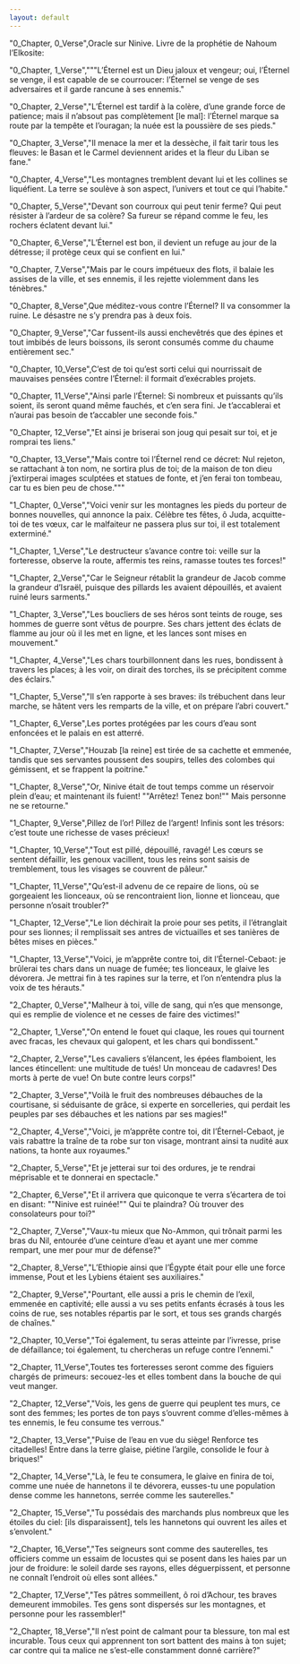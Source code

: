 ```yaml
---
layout: default
---
```



"0_Chapter, 0_Verse",Oracle sur Ninive. Livre de la prophétie de Nahoum l’Elkosite:

"0_Chapter, 1_Verse","""L’Éternel est un Dieu jaloux et vengeur; oui, l’Éternel se venge, il est capable de se courroucer: l’Éternel se venge de ses adversaires et il garde rancune à ses ennemis."

"0_Chapter, 2_Verse","L’Éternel est tardif à la colère, d’une grande force de patience; mais il n’absout pas complètement [le mal]: l’Éternel marque sa route par la tempête et l’ouragan; la nuée est la poussière de ses pieds."

"0_Chapter, 3_Verse","Il menace la mer et la dessèche, il fait tarir tous les fleuves: le Basan et le Carmel deviennent arides et la fleur du Liban se fane."

"0_Chapter, 4_Verse","Les montagnes tremblent devant lui et les collines se liquéfient. La terre se soulève à son aspect, l’univers et tout ce qui l’habite."

"0_Chapter, 5_Verse","Devant son courroux qui peut tenir ferme? Qui peut résister à l’ardeur de sa colère? Sa fureur se répand comme le feu, les rochers éclatent devant lui."

"0_Chapter, 6_Verse","L’Éternel est bon, il devient un refuge au jour de la détresse; il protège ceux qui se confient en lui."

"0_Chapter, 7_Verse","Mais par le cours impétueux des flots, il balaie les assises de la ville, et ses ennemis, il les rejette violemment dans les ténèbres."

"0_Chapter, 8_Verse",Que méditez-vous contre l’Éternel? Il va consommer la ruine. Le désastre ne s’y prendra pas à deux fois.

"0_Chapter, 9_Verse","Car fussent-ils aussi enchevêtrés que des épines et tout imbibés de leurs boissons, ils seront consumés comme du chaume entièrement sec."

"0_Chapter, 10_Verse",C’est de toi qu’est sorti celui qui nourrissait de mauvaises pensées contre l’Éternel: il formait d’exécrables projets.

"0_Chapter, 11_Verse","Ainsi parle l’Éternel: Si nombreux et puissants qu’ils soient, ils seront quand même fauchés, et c’en sera fini. Je t’accablerai et n’aurai pas besoin de t’accabler une seconde fois."

"0_Chapter, 12_Verse","Et ainsi je briserai son joug qui pesait sur toi, et je romprai tes liens."

"0_Chapter, 13_Verse","Mais contre toi l’Éternel rend ce décret: Nul rejeton, se rattachant à ton nom, ne sortira plus de toi; de la maison de ton dieu j’extirperai images sculptées et statues de fonte, et j’en ferai ton tombeau, car tu es bien peu de chose."""

"1_Chapter, 0_Verse","Voici venir sur les montagnes les pieds du porteur de bonnes nouvelles, qui annonce la paix. Célèbre tes fêtes, ô Juda, acquitte-toi de tes vœux, car le malfaiteur ne passera plus sur toi, il est totalement exterminé."

"1_Chapter, 1_Verse","Le destructeur s’avance contre toi: veille sur la forteresse, observe la route, affermis tes reins, ramasse toutes tes forces!"

"1_Chapter, 2_Verse","Car le Seigneur rétablit la grandeur de Jacob comme la grandeur d’Israël, puisque des pillards les avaient dépouillés, et avaient ruiné leurs sarments."

"1_Chapter, 3_Verse","Les boucliers de ses héros sont teints de rouge, ses hommes de guerre sont vêtus de pourpre. Ses chars jettent des éclats de flamme au jour où il les met en ligne, et les lances sont mises en mouvement."

"1_Chapter, 4_Verse","Les chars tourbillonnent dans les rues, bondissent à travers les places; à les voir, on dirait des torches, ils se précipitent comme des éclairs."

"1_Chapter, 5_Verse","Il s’en rapporte à ses braves: ils trébuchent dans leur marche, se hâtent vers les remparts de la ville, et on prépare l’abri couvert."

"1_Chapter, 6_Verse",Les portes protégées par les cours d’eau sont enfoncées et le palais en est atterré.

"1_Chapter, 7_Verse","Houzab [la reine] est tirée de sa cachette et emmenée, tandis que ses servantes poussent des soupirs, telles des colombes qui gémissent, et se frappent la poitrine."

"1_Chapter, 8_Verse","Or, Ninive était de tout temps comme un réservoir plein d’eau; et maintenant ils fuient! ""Arrêtez! Tenez bon!"" Mais personne ne se retourne."

"1_Chapter, 9_Verse",Pillez de l’or! Pillez de l’argent! Infinis sont les trésors: c’est toute une richesse de vases précieux!

"1_Chapter, 10_Verse","Tout est pillé, dépouillé, ravagé! Les cœurs se sentent défaillir, les genoux vacillent, tous les reins sont saisis de tremblement, tous les visages se couvrent de pâleur."

"1_Chapter, 11_Verse","Qu’est-il advenu de ce repaire de lions, où se gorgeaient les lionceaux, où se rencontraient lion, lionne et lionceau, que personne n’osait troubler?"

"1_Chapter, 12_Verse","Le lion déchirait la proie pour ses petits, il l’étranglait pour ses lionnes; il remplissait ses antres de victuailles et ses tanières de bêtes mises en pièces."

"1_Chapter, 13_Verse","Voici, je m’apprête contre toi, dit l’Éternel-Cebaot: je brûlerai tes chars dans un nuage de fumée; tes lionceaux, le glaive les dévorera. Je mettrai fin à tes rapines sur la terre, et l’on n’entendra plus la voix de tes hérauts."

"2_Chapter, 0_Verse","Malheur à toi, ville de sang, qui n’es que mensonge, qui es remplie de violence et ne cesses de faire des victimes!"

"2_Chapter, 1_Verse","On entend le fouet qui claque, les roues qui tournent avec fracas, les chevaux qui galopent, et les chars qui bondissent."

"2_Chapter, 2_Verse","Les cavaliers s’élancent, les épées flamboient, les lances étincellent: une multitude de tués! Un monceau de cadavres! Des morts à perte de vue! On bute contre leurs corps!"

"2_Chapter, 3_Verse","Voilà le fruit des nombreuses débauches de la courtisane, si séduisante de grâce, si experte en sorcelleries, qui perdait les peuples par ses débauches et les nations par ses magies!"

"2_Chapter, 4_Verse","Voici, je m’apprête contre toi, dit l’Éternel-Cebaot, je vais rabattre la traîne de ta robe sur ton visage, montrant ainsi ta nudité aux nations, ta honte aux royaumes."

"2_Chapter, 5_Verse","Et je jetterai sur toi des ordures, je te rendrai méprisable et te donnerai en spectacle."

"2_Chapter, 6_Verse","Et il arrivera que quiconque te verra s’écartera de toi en disant: ""Ninive est ruinée!"" Qui te plaindra? Où trouver des consolateurs pour toi?"

"2_Chapter, 7_Verse","Vaux-tu mieux que No-Ammon, qui trônait parmi les bras du Nil, entourée d’une ceinture d’eau et ayant une mer comme rempart, une mer pour mur de défense?"

"2_Chapter, 8_Verse","L’Ethiopie ainsi que l’Égypte était pour elle une force immense, Pout et les Lybiens étaient ses auxiliaires."

"2_Chapter, 9_Verse","Pourtant, elle aussi a pris le chemin de l’exil, emmenée en captivité; elle aussi a vu ses petits enfants écrasés à tous les coins de rue, ses notables répartis par le sort, et tous ses grands chargés de chaînes."

"2_Chapter, 10_Verse","Toi également, tu seras atteinte par l’ivresse, prise de défaillance; toi également, tu chercheras un refuge contre l’ennemi."

"2_Chapter, 11_Verse",Toutes tes forteresses seront comme des figuiers chargés de primeurs: secouez-les et elles tombent dans la bouche de qui veut manger.

"2_Chapter, 12_Verse","Vois, les gens de guerre qui peuplent tes murs, ce sont des femmes; les portes de ton pays s’ouvrent comme d’elles-mêmes à tes ennemis, le feu consume tes verrous."

"2_Chapter, 13_Verse","Puise de l’eau en vue du siège! Renforce tes citadelles! Entre dans la terre glaise, piétine l’argile, consolide le four à briques!"

"2_Chapter, 14_Verse","Là, le feu te consumera, le glaive en finira de toi, comme une nuée de hannetons il te dévorera, eusses-tu une population dense comme les hannetons, serrée comme les sauterelles."

"2_Chapter, 15_Verse","Tu possédais des marchands plus nombreux que les étoiles du ciel: [ils disparaissent], tels les hannetons qui ouvrent les ailes et s’envolent."

"2_Chapter, 16_Verse","Tes seigneurs sont comme des sauterelles, tes officiers comme un essaim de locustes qui se posent dans les haies par un jour de froidure: le soleil darde ses rayons, elles déguerpissent, et personne ne connaît l’endroit où elles sont allées."

"2_Chapter, 17_Verse","Tes pâtres sommeillent, ô roi d’Achour, tes braves demeurent immobiles. Tes gens sont dispersés sur les montagnes, et personne pour les rassembler!"

"2_Chapter, 18_Verse","Il n’est point de calmant pour ta blessure, ton mal est incurable. Tous ceux qui apprennent ton sort battent des mains à ton sujet; car contre qui ta malice ne s’est-elle constamment donné carrière?"
